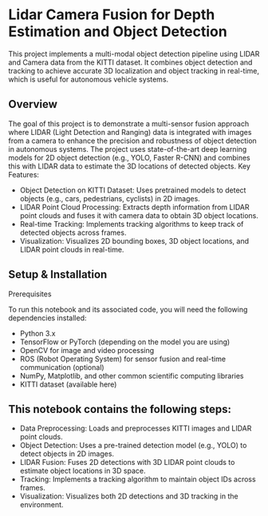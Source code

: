 # Lidar Camera Fusion for Depth Estimation and Object Detection

This project implements a multi-modal object detection pipeline using LIDAR and Camera data from the KITTI dataset. It combines object detection and tracking to achieve accurate 3D localization and object tracking in real-time, which is useful for autonomous vehicle systems.

## Overview

The goal of this project is to demonstrate a multi-sensor fusion approach where LIDAR (Light Detection and Ranging) data is integrated with images from a camera to enhance the precision and robustness of object detection in autonomous systems. The project uses state-of-the-art deep learning models for 2D object detection (e.g., YOLO, Faster R-CNN) and combines this with LIDAR data to estimate the 3D locations of detected objects.
Key Features:
- Object Detection on KITTI Dataset: Uses pretrained models to detect objects (e.g., cars, pedestrians, cyclists) in 2D images.
- LIDAR Point Cloud Processing: Extracts depth information from LIDAR point clouds and fuses it with camera data to obtain 3D object locations.
- Real-time Tracking: Implements tracking algorithms to keep track of detected objects across frames.
- Visualization: Visualizes 2D bounding boxes, 3D object locations, and LIDAR point clouds in real-time.

## Setup & Installation
Prerequisites

To run this notebook and its associated code, you will need the following dependencies installed:
- Python 3.x
- TensorFlow or PyTorch (depending on the model you are using)
- OpenCV for image and video processing
- ROS (Robot Operating System) for sensor fusion and real-time communication (optional)
- NumPy, Matplotlib, and other common scientific computing libraries
- KITTI dataset (available here)

## This notebook contains the following steps:
- Data Preprocessing: Loads and preprocesses KITTI images and LIDAR point clouds.
- Object Detection: Uses a pre-trained detection model (e.g., YOLO) to detect objects in 2D images.
- LIDAR Fusion: Fuses 2D detections with 3D LIDAR point clouds to estimate object locations in 3D space.
- Tracking: Implements a tracking algorithm to maintain object IDs across frames.
- Visualization: Visualizes both 2D detections and 3D tracking in the environment.
